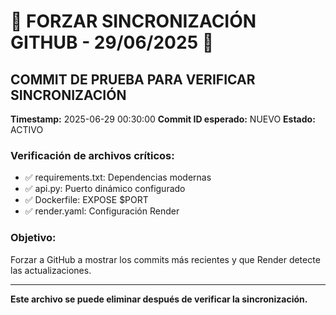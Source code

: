 # 🚨 FORZAR SINCRONIZACIÓN GITHUB - 29/06/2025 🚨

## COMMIT DE PRUEBA PARA VERIFICAR SINCRONIZACIÓN

**Timestamp:** 2025-06-29 00:30:00
**Commit ID esperado:** NUEVO
**Estado:** ACTIVO

### Verificación de archivos críticos:
- ✅ requirements.txt: Dependencias modernas
- ✅ api.py: Puerto dinámico configurado  
- ✅ Dockerfile: EXPOSE $PORT
- ✅ render.yaml: Configuración Render

### Objetivo:
Forzar a GitHub a mostrar los commits más recientes y que Render detecte las actualizaciones.

---
**Este archivo se puede eliminar después de verificar la sincronización.**
